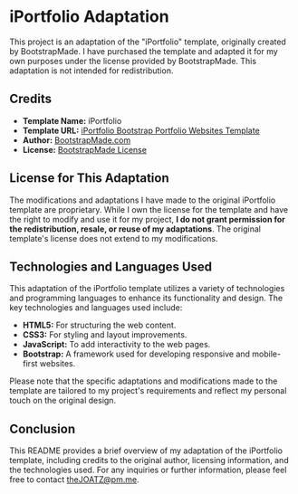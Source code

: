 # iPortfolio Adaptation

This project is an adaptation of the "iPortfolio" template, originally created by BootstrapMade. I have purchased the template and adapted it for my own purposes under the license provided by BootstrapMade. This adaptation is not intended for redistribution.

## Credits

-   **Template Name:** iPortfolio
-   **Template URL:** [iPortfolio Bootstrap Portfolio Websites Template](https://bootstrapmade.com/iportfolio-bootstrap-portfolio-websites-template/)
-   **Author:** [BootstrapMade.com](https://bootstrapmade.com)
-   **License:** [BootstrapMade License](https://bootstrapmade.com/license/)

## License for This Adaptation

The modifications and adaptations I have made to the original iPortfolio template are proprietary. While I own the license for the template and have the right to modify and use it for my project, **I do not grant permission for the redistribution, resale, or reuse of my adaptations**. The original template's license does not extend to my modifications.

## Technologies and Languages Used

This adaptation of the iPortfolio template utilizes a variety of technologies and programming languages to enhance its functionality and design. The key technologies and languages used include:

-   **HTML5:** For structuring the web content.
-   **CSS3:** For styling and layout improvements.
-   **JavaScript:** To add interactivity to the web pages.
-   **Bootstrap:** A framework used for developing responsive and mobile-first websites.

Please note that the specific adaptations and modifications made to the template are tailored to my project's requirements and reflect my personal touch on the original design.

## Conclusion

This README provides a brief overview of my adaptation of the iPortfolio template, including credits to the original author, licensing information, and the technologies used. For any inquiries or further information, please feel free to contact theJOATZ@pm.me.
